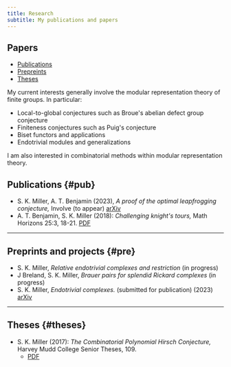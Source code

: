 ```yaml
---
title: Research
subtitle: My publications and papers
---
```


## Papers
- [Publications](#pub)
- [Prepreints](#pre)
- [Theses](#theses)

My current interests generally involve the modular representation theory of finite groups. In particular:

- Local-to-global conjectures such as Broue's abelian defect group conjecture
- Finiteness conjectures such as Puig's conjecture
- Biset functors and applications
- Endotrivial modules and generalizations

I am also interested in combinatorial methods within modular representation theory.

## Publications {#pub}

- S. K. Miller, A. T. Benjamin (2023), *A proof of the optimal leapfrogging conjecture,* Involve (to appear) [arXiv](https://arxiv.org/abs/2110.08319) 
- A. T. Benjamin, S. K. Miller (2018): *Challenging knight's tours,* Math Horizons 25:3, 18-21. [PDF](https://math.hmc.edu/benjamin/wp-content/uploads/sites/5/2019/06/Challenging-Knight%E2%80%99s-Tours.pdf)

---

## Preprints and projects {#pre}

- S. K. Miller, *Relative endotrivial complexes and restriction* (in progress)
- J Breland, S. K. Miller, *Brauer pairs for splendid Rickard complexes* (in progress)
- S. K. Miller, *Endotrivial complexes.* (submitted for publication) (2023) [arXiv](https://arxiv.org/abs/2309.12138)

---

## Theses {#theses}

- S. K. Miller (2017): *The Combinatorial Polynomial Hirsch Conjecture,* Harvey Mudd College Senior Theses, 109.
  - [PDF](https://scholarship.claremont.edu/cgi/viewcontent.cgi?article=1096&context=hmc_theses)



